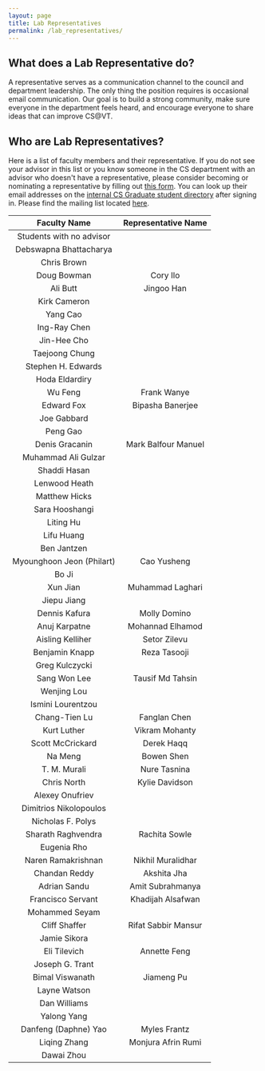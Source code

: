 ```yaml
---
layout: page
title: Lab Representatives
permalink: /lab_representatives/
---
```


## <a name="WhatdoesaLabRepresentativedo"></a>What does a Lab Representative do?<a href="#WhatdoesaLabRepresentativedo"><i class="fa fa-link" aria-hidden="true"></i></a>

A representative serves as a communication channel to the council and department leadership. The only thing the position requires is occasional email communication. Our goal is to build a strong community, make sure everyone in the department feels heard, and encourage everyone to share ideas that can improve CS@VT.

## <a name="WhoareLabRepresentatives"></a>Who are Lab Representatives?<a href="#WhoareLabRepresentatives"><i class="fa fa-link" aria-hidden="true"></i></a>

Here is a list of faculty members and their representative. If you do not see your advisor in this list or you know someone in the CS department with an advisor who doesn't have a representative, please consider becoming or nominating a representative by filling out [this form](https://forms.gle/TAoSBQd59qu4bNjBA). You can look up their email addresses on the [internal CS Graduate student directory](https://gpc.cs.vt.edu/#/graduate) after signing in.
Please find the mailing list located [here](https://groups.google.com/a/vt.edu/g/csgc-labreps-g/).


Faculty Name | Representative Name
:---: | :---:
Students with no advisor |
Debswapna Bhattacharya | 
Chris Brown | 
Doug Bowman | Cory Ilo
Ali Butt | Jingoo Han
Kirk Cameron |
Yang Cao | 
Ing-Ray Chen | 
Jin-Hee Cho | 
Taejoong Chung | 
Stephen H. Edwards | 
Hoda Eldardiry | 
Wu Feng | Frank Wanye
Edward Fox | Bipasha Banerjee
Joe Gabbard | 
Peng Gao | 
Denis Gracanin | Mark Balfour Manuel
Muhammad Ali Gulzar | 
Shaddi Hasan | 
Lenwood Heath |
Matthew Hicks |
Sara Hooshangi | 
Liting Hu | 
Lifu Huang |
Ben Jantzen | 
Myounghoon Jeon (Philart) | Cao Yusheng
Bo Ji |
Xun Jian | Muhammad Laghari
Jiepu Jiang |
Dennis Kafura | Molly Domino
Anuj Karpatne | Mohannad Elhamod
Aisling Kelliher | Setor Zilevu
Benjamin Knapp | Reza Tasooji
Greg Kulczycki | 
Sang Won Lee | Tausif Md Tahsin
Wenjing Lou | 
Ismini Lourentzou | 
Chang-Tien Lu | Fanglan Chen
Kurt Luther | Vikram Mohanty
Scott McCrickard | Derek Haqq
Na Meng | Bowen Shen
T. M. Murali | Nure Tasnina
Chris North | Kylie Davidson
Alexey Onufriev | 
Dimitrios Nikolopoulos |
Nicholas F. Polys |
Sharath Raghvendra | Rachita Sowle
Eugenia Rho | 
Naren Ramakrishnan | Nikhil Muralidhar
Chandan Reddy | Akshita Jha
Adrian Sandu | Amit Subrahmanya
Francisco Servant | Khadijah Alsafwan
Mohammed Seyam | 
Cliff Shaffer | Rifat Sabbir Mansur
Jamie Sikora | 
Eli Tilevich | Annette Feng
Joseph G. Trant | 
Bimal Viswanath | Jiameng Pu
Layne Watson | 
Dan Williams | 
Yalong Yang | 
Danfeng (Daphne) Yao | Myles Frantz
Liqing Zhang | Monjura Afrin Rumi
Dawai Zhou | 
